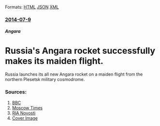 
Formats: [HTML](/news/2014/07/9/russia-s-angara-rocket-successfully-makes-its-maiden-flight.html)  [JSON](/news/2014/07/9/russia-s-angara-rocket-successfully-makes-its-maiden-flight.json)  [XML](/news/2014/07/9/russia-s-angara-rocket-successfully-makes-its-maiden-flight.xml)  

### [2014-07-9](/news/2014/07/9/index.md)

##### Angara
# Russia's Angara rocket successfully makes its maiden flight. 

Russia launches its all new Angara rocket on a maiden flight from the northern Plesetsk military cosmodrome.


### Sources:

1. [BBC](http://www.bbc.co.uk/news/science-environment-28058633)
2. [Moscow Times](http://www.themoscowtimes.com/business/article/russia-shakes-off-glitches-to-successfully-launch-angara-rocket-video/503207.html)
3. [RIA Novosti](http://en.ria.ru/russia/20140709/190860579/Russias-New-Angara-Space-Rocket-Test-Flight-Successful---Defense.html)
3. [Cover Image](http://ichef.bbci.co.uk/news/1024/media/images/76161000/jpg/_76161150_76161149.jpg)
